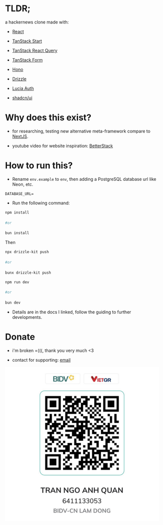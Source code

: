 # TLDR;

a hackernews clone made with:

- [React](https://react.dev)

- [TanStack Start](https://tanstack.com/start/latest/docs/framework/react/build-from-scratch)

- [TanStack React Query](https://tanstack.com/query/latest)

- [TanStack Form](https://tanstack.com/form/latest)

- [Hono](https://hono.dev/)

- [Drizzle](https://orm.drizzle.team/docs/get-started)

- [Lucia Auth](https://lucia-auth.com/)

- [shadcn/ui](https://ui.shadcn.com/)

# Why does this exist?

- for researching, testing new alternative meta-framework compare to [NextJS](https://nextjs.org).

- youtube video for website inspiration: [BetterStack](https://www.youtube.com/watch?v=eHbO5OWBBpg)

# How to run this?

- Rename `env.example` to `env`, then adding a PostgreSQL database url like Neon, etc.

```env
DATABASE_URL=
```

- Run the following command:

```bash
npm install

#or

bun install
```

Then

```bash
npx drizzle-kit push

#or

bunx drizzle-kit push
```

```bash
npm run dev

#or

bun dev
```

- Details are in the docs I linked, follow the guiding to further developments.

# Donate

- i'm broken =(((, thank you very much <3

- contact for supporting: [email](mailto:trananhquan1009@gmail.com)

![BIDV](https://github.com/Coder-Blue/argon-note/blob/main/donation/IMG_4049.jpg?raw=true)
